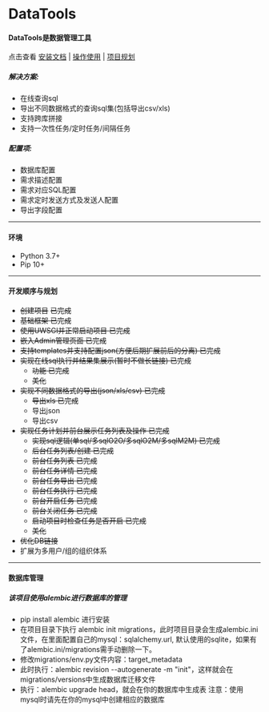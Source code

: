 # DataTools

#### DataTools是数据管理工具
点击查看 [安装文档](http://blog.sunjiehui.com/article/14) | [操作使用](http://blog.sunjiehui.com/article/16) | [项目规划](https://github.com/JiehuiSun/DataTools/issues/16)

##### 解决方案:
* 在线查询sql
* 导出不同数据格式的查询sql集(包括导出csv/xls)
* 支持跨库拼接
* 支持一次性任务/定时任务/间隔任务

##### 配置项:
* 数据库配置
* 需求描述配置
* 需求对应SQL配置
* 需求定时发送方式及发送人配置
* 导出字段配置

___

#### 环境
* Python 3.7+
* Pip 10+

---
#### 开发顺序与规划
* ~~创建项目~~ ~~已完成~~
* ~~基础框架 已完成~~
* ~~使用UWSGI并正常启动项目 已完成~~
* ~~嵌入Admin管理页面 已完成~~
* ~~支持templates并支持配置json(方便后期扩展前后的分离) 已完成~~
* ~~实现在线sql执行并结果集展示(暂时不做长链接) 已完成~~
    * ~~功能 已完成~~
    * ~~美化~~
* ~~实现不同数据格式的导出(json/xls/csv) 已完成~~
    * ~~导出xls 已完成~~
    * 导出json
    * 导出csv
* ~~实现任务计划并前台展示任务列表及操作 已完成~~
    * ~~实现sql逻辑(单sql/多sqlO2O/多sqlO2M/多sqlM2M) 已完成~~
    * ~~后台任务列表/创建 已完成~~
    * ~~前台任务列表 已完成~~
    * ~~前台任务详情 已完成~~
    * ~~前台任务导出 已完成~~
    * ~~前台任务执行 已完成~~
    * ~~前台开启任务 已完成~~
    * ~~前台关闭任务 已完成~~
    * ~~启动项目时检查任务是否开启 已完成~~
    * ~~美化~~
* ~~优化DB链接~~
* 扩展为多用户/组的组织体系

___

#### 数据库管理
##### 该项目使用alembic进行数据库的管理

* pip install alembic 进行安装
* 在项目目录下执行 alembic init migrations，此时项目目录会生成alembic.ini文件，在里面配置自己的mysql：sqlalchemy.url, 默认使用的sqlite，如果有了alembic.ini/migrations需手动删除一下。
* 修改migrations/env.py文件内容：target_metadata
* 此时执行：alembic revision --autogenerate -m "init"，这样就会在migrations/versions中生成数据库迁移文件
* 执行：alembic upgrade head，就会在你的数据库中生成表 注意：使用mysql时请先在你的mysql中创建相应的数据库
